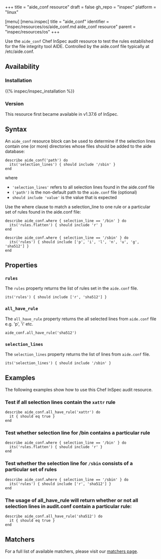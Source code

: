 +++
title = "aide_conf resource"
draft = false
gh_repo = "inspec"
platform = "linux"

[menu]
  [menu.inspec]
    title = "aide_conf"
    identifier = "inspec/resources/os/aide_conf.md aide_conf resource"
    parent = "inspec/resources/os"
+++

Use the `aide_conf` Chef InSpec audit resource to test the rules established for the file integrity tool AIDE. Controlled by the aide.conf file typically at /etc/aide.conf.

## Availability

### Installation

{{% inspec/inspec_installation %}}

### Version

This resource first became available in v1.37.6 of InSpec.

## Syntax

An `aide_conf` resource block can be used to determine if the selection lines contain one (or more) directories whose files should be added to the aide database:

    describe aide_conf('path') do
      its('selection_lines') { should include '/sbin' }
    end

where

- `'selection_lines'` refers to all selection lines found in the aide.conf file
- `('path')` is the non-default path to the `aide.conf` file (optional)
- `should include 'value'` is the value that is expected

Use the where clause to match a selection_line to one rule or a particular set of rules found in the aide.conf file:

    describe aide_conf.where { selection_line == '/bin' } do
      its('rules.flatten') { should include 'r' }
    end

    describe aide_conf.where { selection_line == '/sbin' } do
      its('rules') { should include ['p', 'i', 'l', 'n', 'u', 'g', 'sha512'] }
    end

## Properties

### `rules`

The `rules` property returns the list of rules set in the `aide.conf` file.

    its('rules') { should include ['r', 'sha512'] }

### `all_have_rule`

The `all_have_rule` property returns the all selected lines from `aide.conf` file e.g. 'p', 'i' etc.

    aide_conf.all_have_rule('sha512')

### `selection_lines`

The `selection_lines` property returns the list of lines from `aide.conf` file.

    its('selection_lines') { should include '/sbin' }

## Examples

The following examples show how to use this Chef InSpec audit resource.

### Test if all selection lines contain the `xattr` rule

    describe aide_conf.all_have_rule('xattr') do
      it { should eq true }
    end

### Test whether selection line for /bin contains a particular rule

    describe aide_conf.where { selection_line == '/bin' } do
      its('rules.flatten') { should include 'r' }
    end

### Test whether the selection line for `/sbin` consists of a particular set of rules

    describe aide_conf.where { selection_line == '/sbin' } do
      its('rules') { should include ['r', 'sha512'] }
    end

### The usage of all_have_rule will return whether or not all selection lines in audit.conf contain a particular rule:

    describe aide_conf.all_have_rule('sha512') do
      it { should eq true }
    end

## Matchers

For a full list of available matchers, please visit our [matchers page](/inspec/matchers/).
